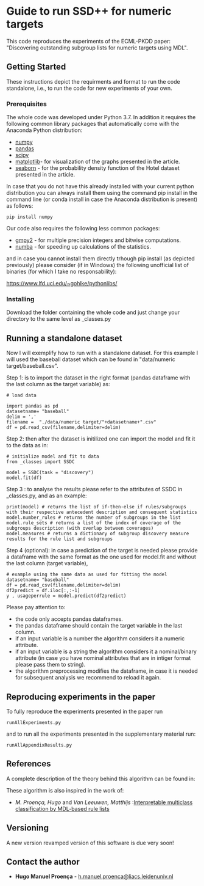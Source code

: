 # Guide to run SSD++ for numeric targets

This code reproduces the experiments of the ECML-PKDD paper: "Discovering outstanding subgroup lists for numeric targets using MDL". 

## Getting Started

These instructions depict the requirments and format to run the code standalone, i.e., to run the code for new experiments of your own.

### Prerequisites

The whole code was developed under Python 3.7.
In addition it requires the following common library packages that automatically come with the Anaconda Python distribution:

* [numpy](https://numpy.org/)
* [pandas](https://pandas.pydata.org/)
* [scipy](https://www.scipy.org/)
* [matplotlib](https://matplotlib.org/)- for visualization of the graphs presented in the article.
* [seaborn](https://seaborn.pydata.org/) - for the probability density function of the Hotel dataset presented in the article.

In case that you do not have this already installed with your current python distribution you can always install them using the command pip install in the command line (or conda install in case the Anaconda distribution is present) as follows:

```
pip install numpy
```

Our code also requires the following less common packages:

* [gmpy2](https://pypi.org/project/gmpy2/) - for multiple precision integers and bitwise computations.
* [numba](http://numba.pydata.org/) - for speeding up calculations of the statistics.

and in case you cannot install them directly trhough pip install (as depicted previously) please consider (if in Windows) the following unofficial list of binaries (for which I take no responsability):

https://www.lfd.uci.edu/~gohlke/pythonlibs/



### Installing

Download the folder containing the whole code and just change your directory to the same level as _classes.py


## Running a standalone dataset

Now I will exemplify how to run with a standalone dataset. For this example I will used the baseball dataset which can be found in "data/numeric target/baseball.csv".

Step 1: is to import the dataset in the right format (pandas dataframe with the last column as the target variable) as:
```
# load data

import pandas as pd
datasetname= "baseball"
delim = ','
filename =  "./data/numeric target/"+datasetname+".csv"
df = pd.read_csv(filename,delimiter=delim)
```

Step 2: then after the dataset is initilized one can import the model and fit it to the data as in:
```
# initialize model and fit to data
from _classes import SSDC

model = SSDC(task = "discovery")
model.fit(df)
```

Step 3 : to analyse the results please refer to the attributes of SSDC in _classes.py, and as an example:
```
print(model) # returns the list of if-then-else if rules/subgroups with their respective antecedent description and consequent statistics
model.number_rules # returns the number of subgroups in the list
model.rule_sets # returns a list of the index of coverage of the subgroups description (with overlap between coverages)
model.measures # returns a dictionary of subgroup discovery measure results for the rule list and subgroups
```

Step 4 (optional): in case a prediction of the target is needed please provide a dataframe with the same format as the one used for model.fit and without the last column (target variable), 
```
# example using the same data as used for fitting the model
datasetname= "baseball"
df = pd.read_csv(filename,delimiter=delim)
df2predict = df.iloc[:,:-1]
y , usageperrule = model.predict(df2predict)
```

Please pay attention to:
* the code only accepts pandas dataframes.
* the pandas dataframe should contain the target variable in the last column.
* if an input variable is a number the algorithm considers it a numeric attribute.
* if an input variable is a string the algorithm  considers it a nominal/binary attribute (in case you have nominal attributes that are in intiger format please pass them to string).
* the algorithm preprocessing modifies the dataframe, in case it is needed for subsequent analysis we recommend to reload it again.

## Reproducing experiments in the paper

To fully reproduce the experiments presented in the paper run 
```
runAllExperiments.py
```

and to run all the experiments presented in the supplementary material run:
```
runAllAppendixResults.py
```


## References

A complete description of the theory behind this algorithm can be found in:


These algorithm is also inspired in the work of:
* *M. Proença, Hugo* and *Van Leeuwen, Matthijs* :[Interpretable multiclass classification by MDL-based rule lists](https://arxiv.org/abs/1905.00328)


## Versioning

A new version revamped version of this software is due very soon!

## Contact the author

* **Hugo Manuel Proença** - h.manuel.proenca@liacs.leidenuniv.nl

